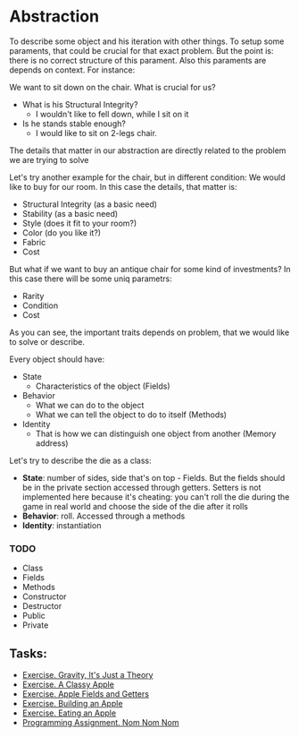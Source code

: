 # Abstraction

To describe some object and his iteration with other things. To setup some paraments, that could be crucial for that exact problem. But the point is: there is no correct structure of this parament. Also this paraments are depends on  context. For instance:

We want to sit down on the chair. What is crucial for us?
- What is his Structural Integrity? 
  - I wouldn't like to fell down, while I sit on it
- Is he stands stable enough?
  - I would like to sit on 2-legs chair.

The details that matter in our abstraction are directly related to the problem we are trying to solve

Let's try another example for the chair, but in different condition: We would like to buy for our room. In this case the details, that matter is:
-  Structural Integrity (as a basic need)
-  Stability (as a basic need)
-  Style (does it fit to your room?)
-  Color (do you like it?)
-  Fabric
-  Cost
  
But what if we want to buy an antique chair for some kind of investments? In this case there will be some uniq parametrs:
- Rarity
- Condition
- Cost


As you can see, the important traits depends on problem, that we would like to solve or describe.

Every object should have:
- State
  - Characteristics of the object (Fields)
- Behavior
  - What we can do to the object
  - What we can tell the object to do to itself (Methods)
- Identity
  - That is how we can distinguish one object from another (Memory address)

Let's try to describe the die as a class:
- **State**: number of sides, side that's on top - Fields. But the fields should be in the private section accessed through getters. Setters is not implemented here because it's cheating: you can't roll the die during the game in real world and choose the side of the die after it rolls
- **Behavior**: roll. Accessed through a methods
- **Identity**: instantiation

### TODO
- Class
- Fields
- Methods
- Constructor
- Destructor
- Public
- Private


## Tasks:
- [Exercise. Gravity, It's Just a Theory](/Course_3_Class_Development/Module_1/1_Gravity/Gravity.md)
- [Exercise. A Classy Apple](/Course_3_Class_Development/Module_1/2_Apple/Apple.md)
- [Exercise. Apple Fields and Getters](/Course_3_Class_Development/Module_1/3_Apple_Fields/Apple_Fields.md)
- [Exercise. Building an Apple](/Course_3_Class_Development/Module_1/4_Building_an_Apple/Building_an_Apple.md)
- [Exercise. Eating an Apple](/Course_3_Class_Development/Module_1/5_Eating_an_Apple/Eating_an_Apple.md)
- [Programming Assignment. Nom Nom Nom](/Course_3_Class_Development/Module_1/6_Nom_Nom/Nom_Nom.md)